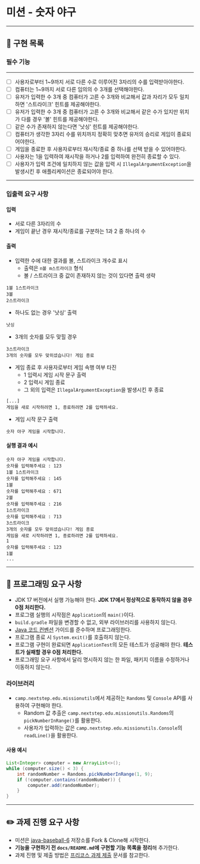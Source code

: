 # 미션 - 숫자 야구

---

## 🚀 구현 목록

### 필수 기능

---
  - [ ] 사용자로부터 1~9까지 서로 다른 수로 이루어진 3자리의 수를 입력받아야한다.
  - [ ] 컴퓨터는 1~9까지 서로 다른 임의의 수 3개를 선택해야한다.
  - [ ] 유저가 입력한 수 3개 중 컴퓨터가 고른 수 3개와 비교해서 값과 자리가 모두 일치하면 '스트라이크' 힌트를 제공해야한다.
  - [ ] 유저가 입력한 수 3개 중 컴퓨터가 고른 수 3개와 비교해서 같은 수가 있지만 위치가 다를 경우 '볼' 힌트를 제공해야한다.
  - [ ] 같은 수가 존재하지 않는다면 '낫싱' 힌트를 제공해야한다.
  - [ ] 컴퓨터가 생각한 3자리 수를 위치까지 정확히 맞추면 유저의 승리로 게임이 종료되어야한다.
  - [ ] 게임을 종료한 후 사용자로부터 재시작/종료 중 하나를 선택 받을 수 있어야한다.
  - [ ] 사용자는 1을 입력하여 재시작을 하거나 2를 입력하여 완전히 종료할 수 있다.
  - [ ] 사용자가 입력 조건에 일치하지 않는 값을 입력 시 `IllegalArgumentException`을 발생시킨 후 애플리케이션은 종료되어야 한다.

---
 
### 입출력 요구 사항

#### 입력

- 서로 다른 3자리의 수
- 게임이 끝난 경우 재시작/종료를 구분하는 1과 2 중 하나의 수

#### 출력

- 입력한 수에 대한 결과를 볼, 스트라이크 개수로 표시
  - 출력은 `n볼 m스트라이크` 형식
  - 볼 / 스트라이크 중 값이 존재하지 않는 것이 있다면 출력 생략

```
1볼 1스트라이크
3볼
2스트라이크
```

- 하나도 없는 경우 '낫싱' 출력

```
낫싱
```

- 3개의 숫자를 모두 맞힐 경우

```
3스트라이크
3개의 숫자를 모두 맞히셨습니다! 게임 종료
```

- 게임 종료 후 사용자로부터 게임 속행 여부 타진
  - 1 입력시 게임 시작 문구 출력
  - 2 입력시 게임  종료
  - 그 외의 입력은 `IllegalArgumentException`을 발생시킨 후 종료
```agsl
[...]
게임을 새로 시작하려면 1, 종료하려면 2를 입력하세요.
```

- 게임 시작 문구 출력

```
숫자 야구 게임을 시작합니다.
``` 

#### 실행 결과 예시

```
숫자 야구 게임을 시작합니다.
숫자를 입력해주세요 : 123
1볼 1스트라이크
숫자를 입력해주세요 : 145
1볼
숫자를 입력해주세요 : 671
2볼
숫자를 입력해주세요 : 216
1스트라이크
숫자를 입력해주세요 : 713
3스트라이크
3개의 숫자를 모두 맞히셨습니다! 게임 종료
게임을 새로 시작하려면 1, 종료하려면 2를 입력하세요.
1
숫자를 입력해주세요 : 123
1볼
...
```

---

## 🎯 프로그래밍 요구 사항

- JDK 17 버전에서 실행 가능해야 한다. **JDK 17에서 정상적으로 동작하지 않을 경우 0점 처리한다.**
- 프로그램 실행의 시작점은 `Application`의 `main()`이다.
- `build.gradle` 파일을 변경할 수 없고, 외부 라이브러리를 사용하지 않는다.
- [Java 코드 컨벤션](https://github.com/woowacourse/woowacourse-docs/tree/master/styleguide/java) 가이드를 준수하며 프로그래밍한다.
- 프로그램 종료 시 `System.exit()`를 호출하지 않는다.
- 프로그램 구현이 완료되면 `ApplicationTest`의 모든 테스트가 성공해야 한다. **테스트가 실패할 경우 0점 처리한다.**
- 프로그래밍 요구 사항에서 달리 명시하지 않는 한 파일, 패키지 이름을 수정하거나 이동하지 않는다.

### 라이브러리

- `camp.nextstep.edu.missionutils`에서 제공하는 `Randoms` 및 `Console` API를 사용하여 구현해야 한다.
    - Random 값 추출은 `camp.nextstep.edu.missionutils.Randoms`의 `pickNumberInRange()`를 활용한다.
    - 사용자가 입력하는 값은 `camp.nextstep.edu.missionutils.Console`의 `readLine()`을 활용한다.

#### 사용 예시

```java
List<Integer> computer = new ArrayList<>();
while (computer.size() < 3) {
    int randomNumber = Randoms.pickNumberInRange(1, 9);
    if (!computer.contains(randomNumber)) {
        computer.add(randomNumber);
    }
}
```

---

## ✏️ 과제 진행 요구 사항

- 미션은 [java-baseball-6](https://github.com/woowacourse-precourse/java-baseball-6) 저장소를 Fork & Clone해 시작한다.
- **기능을 구현하기 전 `docs/README.md`에 구현할 기능 목록을 정리**해 추가한다.
- 과제 진행 및 제출 방법은 [프리코스 과제 제출](https://github.com/woowacourse/woowacourse-docs/tree/master/precourse) 문서를 참고한다.
